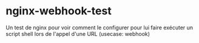 # nginx-webhook-test
Un test de nginx pour voir comment le configurer pour lui faire exécuter un script shell lors de l'appel d'une URL (usecase: webhook)
